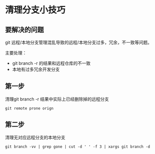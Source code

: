 # 清理分支小技巧


## 要解决的问题
  git 远程/本地分支管理混乱导致的远程/本地分支过多，冗余，不一致等问题。

主要处理：

 - git branch -r 的结果和远程仓库的不一致
 - 本地有过多冗余开发分支

## 第一步
清理git branch -r 结果中实际上已经删除掉的远程分支

`
  git remote prone orign
`

## 第二步
清理无对应远程分支的本地分支

`
  git branch -vv | grep gone | cut -d ' ' -f 3 | xargs git branch -d
`




